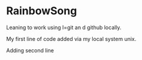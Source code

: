 # RainbowSong
Leaning to work using l=git an d github locally.

My first line of code added via my local system unix.

Adding second line
